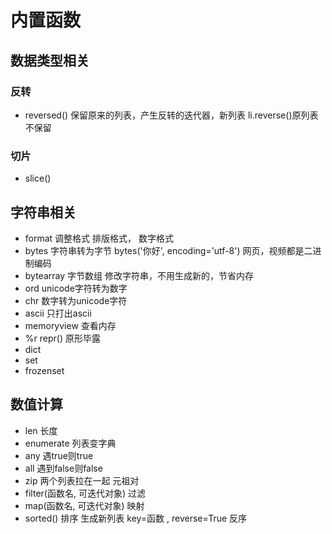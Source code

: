 # 内置函数

## 数据类型相关

### 反转

- reversed() 保留原来的列表，产生反转的迭代器，新列表 li.reverse()原列表不保留

### 切片

- slice()

## 字符串相关

- format 调整格式 排版格式， 数字格式
- bytes 字符串转为字节 bytes('你好', encoding='utf-8') 网页，视频都是二进制编码
- bytearray 字节数组 修改字符串，不用生成新的，节省内存
- ord unicode字符转为数字
- chr 数字转为unicode字符
- ascii 只打出ascii
- memoryview 查看内存
- %r repr() 原形毕露
- dict
- set
- frozenset

## 数值计算

- len 长度
- enumerate 列表变字典
- any 遇true则true
- all 遇到false则false
- zip 两个列表拉在一起 元祖对
- filter(函数名, 可迭代对象) 过滤
- map(函数名, 可迭代对象) 映射
- sorted() 排序 生成新列表 key=函数 , reverse=True 反序
